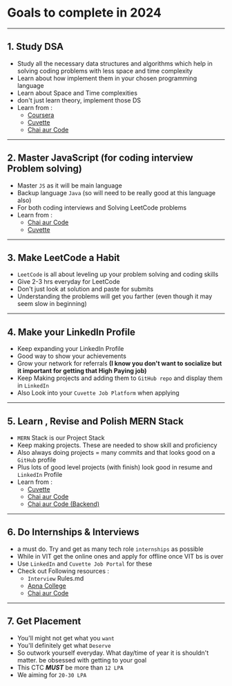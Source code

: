 # Goals to complete in 2024
---
## 1. Study DSA
- Study all the necessary data structures and algorithms which help in solving coding problems with less space and time complexity 
- Learn about how implement them in your chosen programming language 
- Learn about Space and Time complexities 
- don't just learn theory, implement those DS 
- Learn from : 
    - [Coursera](https://www.coursera.org/learn/algorithms-part1/home/week/1)
    - [Cuvette](https://learn.cuvette.tech/courses/take/placement-guarantee-course-may-batch/lessons/47126944-live-class-npm-packages-hoc-react-routing)
    - [Chai aur Code](https://youtube.com/playlist?list=PLu71SKxNbfoCZ7Q7wyHnqlWDE-epaFBLx&si=NnYi_OYw8gCeDiTF)

---

## 2. Master JavaScript (for coding interview Problem solving)
- Master ```JS``` as it will be main language 
- Backup language ```Java``` (so will need to be really good at this language also)
- For both coding interviews and Solving LeetCode problems
- Learn from : 
    - [Chai aur Code](https://youtube.com/playlist?list=PLu71SKxNbfoBuX3f4EOACle2y-tRC5Q37&si=YmEiT-GJPj6gezYx)
    - [Cuvette](https://learn.cuvette.tech/courses/take/placement-guarantee-course-may-batch/lessons/47126944-live-class-npm-packages-hoc-react-routing)

---

## 3. Make LeetCode a Habit
- ```LeetCode``` is all about leveling up your problem solving and coding skills
- Give 2-3 hrs everyday for LeetCode 
- Don't just look at solution and paste for submits 
- Understanding the problems will get you farther (even though it may seem slow in beginning)

---

## 4. Make your LinkedIn Profile
- Keep expanding your LinkedIn Profile 
- Good way to show your achievements 
- Grow your network for referrals **(I know you don't want to socialize but it important for getting that High Paying job)**
- Keep Making projects and adding them to ```GitHub repo``` and display them in ```LinkedIn```
- Also Look into your ```Cuvette Job Platform``` when applying 
    
---

## 5. Learn , Revise and Polish MERN Stack
- ```MERN``` Stack is our Project Stack
- Keep making projects. These are needed to show skill and proficiency
- Also always doing projects = many commits and that looks good on a ```GitHub``` profile
- Plus lots of good level projects (with finish) look good in resume and ```LinkedIn``` Profile
- Learn from : 
    - [Cuvette](https://learn.cuvette.tech/courses/take/placement-guarantee-course-may-batch/lessons/47126944-live-class-npm-packages-hoc-react-routing)
    - [Chai aur Code](https://youtube.com/playlist?list=PLu71SKxNbfoDqgPchmvIsL4hTnJIrtige&si=hihWQEeb8uTiJlk_)
    - [Chai aur Code (Backend)](https://youtube.com/playlist?list=PLu71SKxNbfoBGh_8p_NS-ZAh6v7HhYqHW&si=haxlwovkjo6qvBoN)

---

## 6. Do Internships & Interviews
- a must do. Try and get as many tech role ```internships``` as possible
- While in VIT get the online ones and apply for offline once VIT bs is over 
- Use ```LinkedIn``` and ```Cuvette Job Portal``` for these 
- Check out Following resources : 
    - ```Interview``` Rules.md
    - [Apna College](https://youtu.be/y3R9e2L8I9E?si=cEb_XeO82-y9uZEg)
    - [Chai aur Code](https://youtube.com/playlist?list=PLu71SKxNbfoCy_MsA98SBfvUKF5eQit6L&si=7mN8lxdsCeewP-rZ)

---

## 7. Get Placement 
- You'll might not get what you ```want``` 
- You'll definitely get what ```Deserve```
- So outwork yourself everyday. What day/time of year it is shouldn't matter. be obsessed with getting to your goal
- This CTC ***MUST*** be more than ```12 LPA```
- We aiming for ```20-30 LPA```
